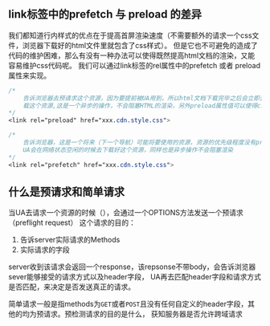 ## link标签中的prefetch 与 preload 的差异

我们都知道行内样式的优点在于提高首屏渲染速度（不需要额外的请求一个css文件，浏览器下载好的html文件里就包含了css样式）。
但是它也不可避免的造成了代码的维护困难，那么有没有一种办法可以使得既然提高html文档的渲染，又能容易维护css代码呢。
我们可以通过link标签的rel属性中的prefetch 或者 preload属性来实现。

``` css
/*  
    告诉浏览器去预请求这个资源，因为要提前被UA用到，所以html文档下载完毕之后会立即去下
    载这个资源,这是一个异步的操作，不会阻塞HTML的渲染，另外preload属性值可以使得css文件并行下载
*/
<link rel="preload" href="xxx.cdn.style.css">
```
``` css
/*
    告诉浏览器，这是一个将来（下一个导航）可能将要使用的资源，资源的优先级程度没有preload高
    UA会在网络状态空闲的时候去下载好这个资源，同样也是异步操作不会阻塞渲染
*/
<link rel="prefetch" href="xxx.cdn.style.css">
```

## 什么是预请求和简单请求

当UA去请求一个资源的时候（），会通过一个OPTIONS方法发送一个预请求（preflight request）
这个请求的目的：
1. 告诉server实际请求的Methods
2. 实际请求的字段

server收到该请求会返回一个response，该repsonse不带body，会告诉浏览器sever能够接受的请求方式以及header字段， UA再去匹配header字段和请求方式是否匹配，来决定是否发送真正的请求。
<br />

简单请求一般是指methods为`GET`或者`POST`且没有任何自定义的header字段，其他的均为预请求。预检测请求的目的是什么， 获知服务器是否允许跨域请求